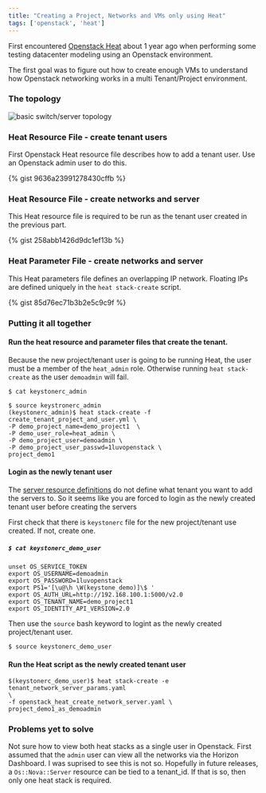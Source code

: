 ```yaml
---
title: "Creating a Project, Networks and VMs only using Heat"
tags: ['openstack', 'heat']
---
```


First encountered [Openstack Heat](https://wiki.openstack.org/wiki/Heat) about 1
year ago when performing some
testing datacenter modeling using an Openstack environment.

The first goal was to figure out how to create enough VMs to understand how
Openstack networking works in a multi Tenant/Project environment.

### The topology

![basic switch/server topology](/openstack_topo1.png)

### Heat Resource File - create tenant users
First Openstack Heat resource file describes how to add a tenant user.
Use an Openstack admin user to do this.

{% gist 9636a23991278430cffb %}

### Heat Resource File - create networks and server
This Heat resource file is required to be run as the tenant user created in
the previous part.

{% gist 258abb1426d9dc1ef13b %}


### Heat Parameter File - create networks and server
This Heat parameters file defines an overlapping IP network. Floating IPs
are defined uniquely in the ``heat stack-create`` script.

{% gist 85d76ec71b3b2e5c9c9f %}

### Putting it all together

#### Run the heat resource and parameter files that create the tenant.
Because the new project/tenant user is going to be running Heat, the user must be a
member of the ``heat_admin`` role. Otherwise running ``heat stack-create`` as
the user ``demoadmin`` will fail.

```
$ cat keystonerc_admin

$ source keystronerc_admin
(keystonerc_admin)$ heat stack-create -f create_tenant_project_and_user.yml \
-P demo_project_name=demo_project1  \
-P demo_user_role=heat_admin \
-P demo_project_user=demoadmin \
-P demo_project_user_passwd=1luvopenstack \
project_demo1

```

#### Login as the newly tenant user
The [server resource definitions](http://docs.openstack.org/developer/heat/template_guide/openstack.html#OS::Nova::Server) do not define what tenant you want to add the servers to. So it seems like you are forced to login as the newly created tenant user before creating the servers

First check that there is ``keystonerc`` file for the new project/tenant use
created. If not, create one.
##### ``$ cat keystonerc_demo_user``
```
unset OS_SERVICE_TOKEN
export OS_USERNAME=demoadmin
export OS_PASSWORD=1luvopenstack
export PS1='[\u@\h \W(keystone_demo)]\$ '
export OS_AUTH_URL=http://192.168.100.1:5000/v2.0
export OS_TENANT_NAME=demo_project1
export OS_IDENTITY_API_VERSION=2.0
```

Then use the ``source`` bash keyword to logint as the newly created
project/tenant user.

```
$ source keystonerc_demo_user
```

#### Run the Heat script as the newly created tenant user

```
$(keystonerc_demo_user)$ heat stack-create -e tenant_network_server_params.yaml
\
-f openstack_heat_create_network_server.yaml \
project_demo1_as_demoadmin
```


### Problems yet to solve

Not sure how to view both heat stacks as a single user in Openstack.
First assumed that the ``admin`` user can view all the networks via the Horizon
Dashboard. I was suprised to see this is not so.
Hopefully in future releases, a ``Os::Nova::Server`` resource can be tied to a
tenant_id. If that is so, then only one heat stack is required.

